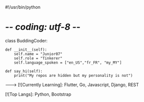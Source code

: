 #!/usr/bin/python
# -*- coding: utf-8 -*-


class BuddingCoder:

    def __init__(self):
        self.name = "Junior07"
        self.role = "Tinkerer"
        self.language_spoken = ["en_US","fr_FR", "my_MY"]

    def say_hi(self):
        print("My repos are hidden but my personality is not")

--->
[![Currently Learning]: Flutter, Go, Javascript, Django, REST

[![Top Langs]: Python, Bootstrap
